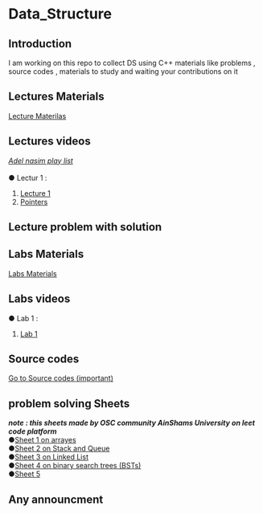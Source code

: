 # Data_Structure
## Introduction
I am working on this repo to collect DS using C++ materials like problems , source codes , materials to study and waiting your contributions on it 
## Lectures Materials
[Lecture Materilas](https://drive.google.com/drive/folders/1ys7b1vqzhiCk4feT5TS8FqRi9QfZv611?fbclid=IwAR2h4LjZ_T-0_k3DLqE3878kh0k4a1aRgH5_6OB0H_Cmjh3tFuXxDGLWmhE)<br />
## Lectures videos
*[Adel nasim play list](https://www.youtube.com/watch?v=owCqVRbZlbg&list=PLCInYL3l2AajqOUW_2SwjWeMwf4vL4RSp)*<br /><br />
● Lectur 1 :
<ol>
<li><a href="https://web.microsoftstream.com/video/3f4a2943-5a7f-4382-a6f9-430c0c90972f" title="Lec 1">Lecture 1 </a></li>
<li><a href="https://web.microsoftstream.com/video/7035e886-381b-4586-bcaf-bf706cc123e0?channelId=17695acc-caf5-43b4-8261-14018e4f8d6f" title="pointers">Pointers</a></li>
</ol>

## Lecture problem with solution
## Labs Materials
[Labs Materials](https://drive.google.com/drive/folders/19I5HX-ShOdYz4fRDXdUjPjTwL84tfim_?fbclid=IwAR2h4LjZ_T-0_k3DLqE3878kh0k4a1aRgH5_6OB0H_Cmjh3tFuXxDGLWmhE)
## Labs videos 
● Lab 1 :
<ol>
<li><a href="https://web.microsoftstream.com/video/8c1fa665-f98d-4375-80fa-2a032c408c05" title="Lab 1">Lab 1</a></li>
</ol>

## Source codes
[Go to Source codes (important)](https://github.com/Abdelrhman-Sayed70/Data_Structure/tree/main/Sources)
## problem solving Sheets
***note : this sheets made by OSC community AinShams University on leet code platform***<br />
●[Sheet 1 on arrayes](https://leetcode.com/list/9rbyjeyv/)<br />
●[Sheet 2 on Stack and Queue](https://leetcode.com/list/9nmislwj/)<br />
●[Sheet 3 on Linked List](https://leetcode.com/list/9delnpat/)<br />
●[Sheet 4 on binary search trees (BSTs)](https://leetcode.com/list/9dcfe4re/)<br />
●[Sheet 5 ](https://leetcode.com/list/90w00rk6/)<br />
## Any announcment
